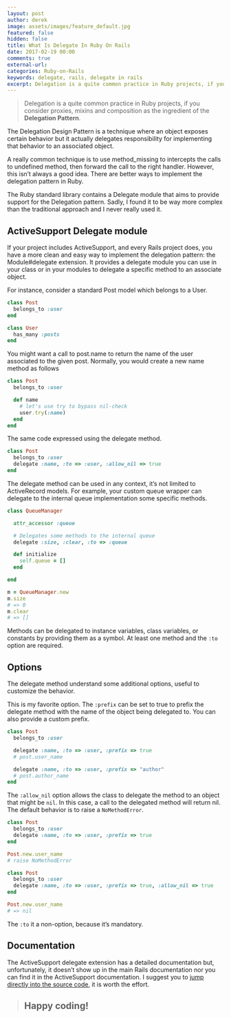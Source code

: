 ```yaml
---
layout: post
author: derek
image: assets/images/feature_default.jpg
featured: false
hidden: false
title: What Is Delegate In Ruby On Rails
date: 2017-02-19 00:00
comments: true
external-url:
categories: Ruby-on-Rails
keywords: delegate, rails, delegate in rails
excerpt: Delegation is a quite common practice in Ruby projects, if you consider proxies, mixins and composition as the ingredient of the **Delegation Pattern**
---
```

>Delegation is a quite common practice in Ruby projects, if you consider proxies, mixins and composition as the ingredient of the **Delegation Pattern**.

The Delegation Design Pattern is a technique where an object exposes certain behavior but it actually delegates responsibility for implementing that behavior to an associated object.

A really common technique is to use method_missing to intercepts the calls to undefined method, then forward the call to the right handler. However, this isn’t always a good idea. There are better ways to implement the delegation pattern in Ruby.

The Ruby standard library contains a Delegate module that aims to provide support for the Delegation pattern. Sadly, I found it to be way more complex than the traditional approach and I never really used it.

## ActiveSupport Delegate module

If your project includes ActiveSupport, and every Rails project does, you have a more clean and easy way to implement the delegation pattern: the Module#delegate extension. It provides a delegate module you can use in your class or in your modules to delegate a specific method to an associate object.

For instance, consider a standard Post model which belongs to a User.

```ruby
class Post
  belongs_to :user
end

class User
  has_many :posts
end
```

You might want a call to post.name to return the name of the user associated to the given post. Normally, you would create a new name method as follows

```ruby
class Post
  belongs_to :user

  def name
    # let's use try to bypass nil-check
    user.try(:name)
  end
end
```

The same code expressed using the delegate method.

```ruby
class Post
  belongs_to :user
  delegate :name, :to => :user, :allow_nil => true
end
```

The delegate method can be used in any context, it’s not limited to ActiveRecord models. For example, your custom queue wrapper can delegate to the internal queue implementation some specific methods.

```ruby
class QueueManager

  attr_accessor :queue

  # Delegates some methods to the internal queue
  delegate :size, :clear, :to => :queue

  def initialize
    self.queue = []
  end

end

m = QueueManager.new
m.size
# => 0
m.clear
# => []
```

Methods can be delegated to instance variables, class variables, or constants by providing them as a symbol. At least one method and the `:to` option are required.

## Options

The delegate method understand some additional options, useful to customize the behavior.

This is my favorite option. The `:prefix` can be set to true to prefix the delegate method with the name of the object being delegated to. You can also provide a custom prefix.

```ruby
class Post
  belongs_to :user

  delegate :name, :to => :user, :prefix => true
  # post.user_name

  delegate :name, :to => :user, :prefix => "author"
  # post.author_name
end
```

The `:allow_nil` option allows the class to delegate the method to an object that might be `nil`. In this case, a call to the delegated method will return nil. The default behavior is to raise a `NoMethodError`.

```ruby
class Post
  belongs_to :user
  delegate :name, :to => :user, :prefix => true
end

Post.new.user_name
# raise NoMethodError

class Post
  belongs_to :user
  delegate :name, :to => :user, :prefix => true, :allow_nil => true
end

Post.new.user_name
# => nil
```

The `:to` it a non-option, because it’s mandatory.

## Documentation

The ActiveSupport delegate extension has a detailed documentation but, unfortunately, it doesn’t show up in the main Rails documentation nor you can find it in the ActiveSupport documentation. I suggest you to [jump directly into the source code](https://github.com/rails/rails/blob/master/activesupport/lib/active_support/core_ext/module/delegation.rb), it is worth the effort.

> ## Happy coding!